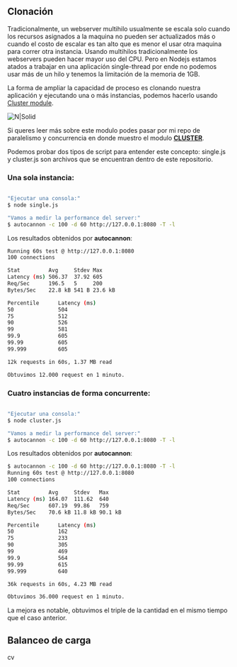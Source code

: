 ## Clonación
Tradicionalmente, un webserver multihilo usualmente se escala solo cuando los recursos asignados a la maquina no pueden ser actualizados más o cuando el costo de escalar es tan alto que es menor
el usar otra maquina para correr otra instancia. Usando multihilos tradicionalmente los webservers pueden hacer mayor uso del CPU. Pero en Nodejs estamos atados a trabajar en una aplicación single-thread por ende
no podemos usar más de un hilo y tenemos la limitación de la memoria de 1GB.

La forma de ampliar la capacidad de proceso es clonando nuestra aplicación y ejecutando una o más instancias, podemos hacerlo usando  [Cluster module].

![N|Solid](http://damiancipolat.com/webFiles/cluster.png)

Si queres leer más sobre este modulo podes pasar por mi repo de paralelismo y concurrencia en donde muestro el modulo **[CLUSTER]**.

[CLUSTER]:https://github.com/damiancipolat/NodeJS-Concurrencia-Paralelismo/tree/master/cluster
[Cluster module]: file:///C:/Users/damian/Desktop/Misc/Node.js%20Design%20Patterns_1.pdf

Podemos probar dos tipos de script para entender este concepto: single.js y cluster.js son archivos que se encuentran dentro de este repositorio.

### Una sola instancia:

```sh

"Ejecutar una consola:"
$ node single.js

"Vamos a medir la performance del server:"
$ autocannon -c 100 -d 60 http://127.0.0.1:8080 -T -l

```
Los resultados obtenidos por **autocannon**:

```sh
Running 60s test @ http://127.0.0.1:8080
100 connections

Stat         Avg     Stdev Max
Latency (ms) 506.37  37.92 605
Req/Sec      196.5   5     200
Bytes/Sec    22.8 kB 541 B 23.6 kB

Percentile      Latency (ms)
50              504
75              512
90              526
99              581
99.9            605
99.99           605
99.999          605

12k requests in 60s, 1.37 MB read

Obtuvimos 12.000 request en 1 minuto.
```

### Cuatro instancias de forma concurrente:

```sh

"Ejecutar una consola:"
$ node cluster.js

"Vamos a medir la performance del server:"
$ autocannon -c 100 -d 60 http://127.0.0.1:8080 -T -l

```
Los resultados obtenidos por **autocannon**:

```sh
$ autocannon -c 100 -d 60 http://127.0.0.1:8080 -T -l
Running 60s test @ http://127.0.0.1:8080
100 connections

Stat         Avg     Stdev   Max
Latency (ms) 164.07  111.62  640
Req/Sec      607.19  99.86   759
Bytes/Sec    70.6 kB 11.8 kB 90.1 kB

Percentile      Latency (ms)
50              162
75              233
90              305
99              469
99.9            564
99.99           615
99.999          640

36k requests in 60s, 4.23 MB read

Obtuvimos 36.000 request en 1 minuto.

```
La mejora es notable, obtuvimos el triple de la cantidad en el mismo tiempo que el caso anterior.


## Balanceo de carga
cv
